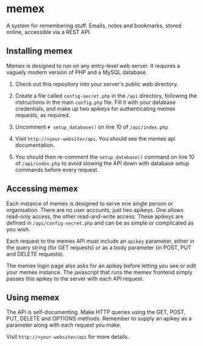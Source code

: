 # memex

A system for remembering stuff. Emails, notes and bookmarks, stored online, accessible via a REST API.

## Installing memex

Memex is designed to run on any entry-level web server. It requires a vaguely modern version of PHP and a MySQL database.

1. Check out this repository into your server's public web directory.

2. Create a file called `config-secret.php` in the `/api` directory, following the instructions in the main `config.php` file. Fill it with your database credentials, and make up two apikeys for authenticating memex requests, as required.

3. Uncomment `# setup_database()` on line 10 of `/api/index.php`

4. Visit `http://<your-website>/api`. You should see the memex api documentation.

5. You should then re-comment the `setup_database()` command on line 10 of `/api/index.php` to avoid slowing the API down with database setup commands before every request.

## Accessing memex

Each instance of memex is designed to serve one single person or organisation. There are no user accounts, just two apikeys. One allows read-only access, the other read-and-write access. These apikeys are defined in `/api/config-secret.php` and can be as simple or complicated as you wish.

Each request to the memex API must include an `apikey` parameter, either in the query string (for GET requests) or as a body parameter (in POST, PUT and DELETE requests).

The memex login page also asks for an apikey before letting you see or edit your memex instance. The javascript that runs the memex frontend simply passes this apikey to the server with each API request.

## Using memex

The API is self-documenting. Make HTTP queries using the GET, POST, PUT, DELETE and OPTIONS methods. Remember to supply an apikey as a parameter along with each request you make.

Visit `http://<your-website>/api` for more details.
